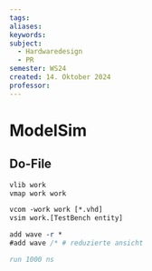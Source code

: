 ```yaml
---
tags: 
aliases: 
keywords: 
subject:
  - Hardwaredesign
  - PR
semester: WS24
created: 14. Oktober 2024
professor:
---
```

 

# ModelSim

## Do-File

```do title="sim.do"
vlib work
vmap work work

vcom -work work [*.vhd]
vsim work.[TestBench entity]

add wave -r *
#add wave /* # reduzierte ansicht

run 1000 ns
```